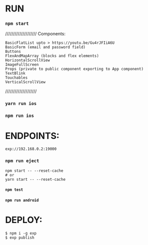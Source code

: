 # RUN

### `npm start`

////////////////////
Components:

    BasicFlatList upto > https://youtu.be/Gu4rJFIiA6U
    BasicForm (email and password field)
    Buttons
    FlexAndMapArray (blocks and flex elements)
    HorizontalScrollView
    ImageFullScreen 
    Props (private to public component exporting to App component)
    TextBlink
    Touchables
    VerticalScrollView
    

////////////////////







### `yarn run ios`
### `npm run ios`

# ENDPOINTS:
```
exp://192.168.0.2:19000
```

### `npm run eject`

```
npm start -- --reset-cache
# or
yarn start -- --reset-cache
```

#### `npm test`

#### `npm run android`

# DEPLOY:

```
$ npm i -g exp
$ exp publish
```

